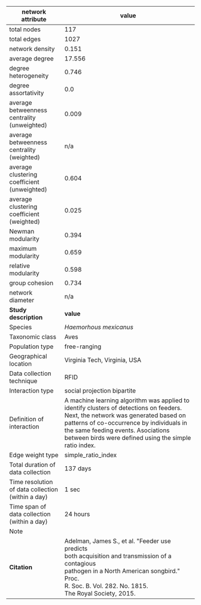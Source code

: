network attribute|value
---|---
total nodes|117
total edges|1027
network density|0.151
average degree|17.556
degree heterogeneity|0.746
degree assortativity|0.0
average betweenness centrality (unweighted)|0.009
average betweenness centrality (weighted)|n/a
average clustering coefficient (unweighted)|0.604
average clustering coefficient (weighted)|0.025
Newman modularity|0.394
maximum modularity|0.659
relative modularity|0.598
group cohesion|0.734
network diameter|n/a
**Study description**|**value**
Species|*Haemorhous mexicanus*
Taxonomic class|Aves
Population type|free-ranging
Geographical location|Virginia Tech, Virginia, USA
Data collection technique|RFID
Interaction type|social projection bipartite
Definition of interaction|A machine learning algorithm was applied to identify clusters of detections on feeders. Next, the network was generated based on patterns of co-occurrence by individuals in the same feeding events. Asociations between birds were defined using the simple ratio index.
Edge weight type|simple_ratio_index
Total duration of data collection|137 days
Time resolution of data collection (within a day)|1 sec
Time span of data collection (within a day)|24 hours
Note|
**Citation** | Adelman, James S., et al. "Feeder use predicts <br> both acquisition and transmission of a contagious <br> pathogen in a North American songbird." Proc. <br> R. Soc. B. Vol. 282. No. 1815. <br> The Royal Society, 2015.
